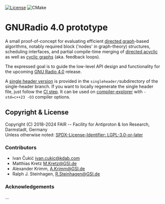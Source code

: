 [![License](https://img.shields.io/badge/License-LGPL%203.0-blue.svg)](https://opensource.org/licenses/LGPL-3.0)
![CMake](https://github.com/fair-acc/graph-prototype/workflows/CMake/badge.svg)
# GNURadio 4.0 prototype
A small proof-of-concept for evaluating efficient [directed graph](https://en.wikipedia.org/wiki/Directed_graph)-based algorithms, notably required block 
('nodes' in graph-theory) structures, scheduling interfaces, and partial compile-time merging of
[directed acyclic](https://en.wikipedia.org/wiki/Directed_acyclic_graph) as well as 
[cyclic graphs](https://en.wikipedia.org/wiki/Feedback_arc_set) (aka. feedback loops).  

The expressed goal is to guide the low-level API design and functionality for the upcoming
[GNU Radio 4.0](https://github.com/gnuradio/gnuradio/tree/dev-4.0) release.

A [single header version](https://raw.githubusercontent.com/fair-acc/graph-prototype/single-header/singleheader/Graph.hpp)
is provided in the `singleheader/`subdirectory of the single-header branch.
If you want to locally regenerate the single header file, just follow
the [CI step](https://github.com/fair-acc/graph-prototype/blob/main/.github/workflows/single-header.yml#L38-L41).
It can be used on [compiler-explorer](https://compiler-explorer.com/z/EG7Eb9K83) with `-std=c++23 -O3` compiler options.

## Copyright & License
Copyright (C) 2018-2024 FAIR -- Facility for Antiproton & Ion Research, Darmstadt, Germany<br/>
Unless otherwise noted: [SPDX-License-Identifier: LGPL-3.0-or-later](https://spdx.org/licenses/LGPL-3.0-or-later.html)

### Contributors
 * Ivan Čukić <ivan.cukic@kdab.com>
 * Matthias Kretz <M.Kretz@GSI.de>
 * Alexander Krimm, <A.Krimm@GSI.de> 
 * Ralph J. Steinhagen, <R.Steinhagen@GSI.de>

### Acknowledgements
...

